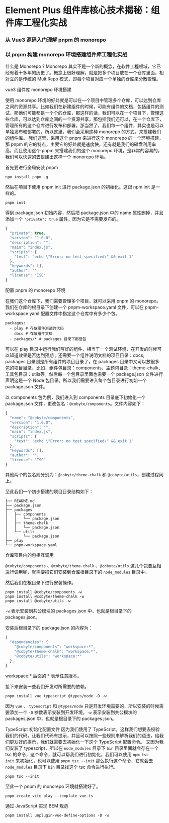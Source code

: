 # Element Plus 组件库核心技术揭秘：组件库工程化实战

### 从 Vue3 源码入门理解 pnpm 的 monorepo





### 以 pnpm 构建 monorepo 环境搭建组件库工程化实战



什么是 Monorepo ?
Monorepo 其实不是一个新的概念，在软件工程领域，它已经有着十多年的历史了。概念上很好理解，就是把多个项目放在一个仓库里面，相对立的是传统的 MultiRepo 模式，即每个项目对应一个单独的仓库来分散管理。

vue3 组件库 monorepo 环境搭建


使用 monorepo 环境的好处就是可以在一个项目中管理多个仓库，可以达到仓库之间的资源共享。比如我们在新建组件的时候，可能有组件的文档，包括组件的测试，那他们可能都是一个个的仓库，那这样的话，我们可以在一个项目下，管理这些仓库，可以达到仓库之间的一个资源共享，那包括我们还可以，在一个仓库下，管理所有的这个仓库进行发布和部署。那当然了，我们每一个组件，其实也是可以单独发布和部署的，所以这里，我们会采用这种 monorepo 的方式，来搭建我们的组件库。
我们这里，采用这个 pnpm 来进行这个 monorepo 的一个环境搭建，那 pnpm 的它的特点，主要它的好处就是速度快，还有就是我们的磁盘利用率高，而且使用这个 pnpm 来搭建我们的这个 monorepo 环境，是非常的容易的，我们可以快速的去搭建出这样一个 monorepo 环境。


首先要进行全局安装 pnpm
```
npm install pnpm -g
```

然后在项目下使用 pnpm init 进行 package.json 的初始化。这跟 npm init 是一样的。
```
pnpm init
```
得到 package.json 初始内容，然后把 package.json 中的 name 属性删掉，并且添加一个 `"private": true` 属性，因为它是不需要发布的。

```javascript
{
  "private": true,
  "version": "1.0.0",
  "description": "",
  "main": "index.js",
  "scripts": {
    "test": "echo \"Error: no test specified\" && exit 1"
  },
  "keywords": [],
  "author": "",
  "license": "ISC"
}

```

配置 pnpm 的 monorepo 环境

在我们这个仓库下，我们需要管理多个项目，就可以采用 pnpm 的 monorepo。我们在仓库的根目录下创建一个 pnpm-workspace.yaml 文件，可以在 pnpm-workspace.yaml 配置文件中指定这个仓库中有多少个包。

```
packages:
  - play # 存放组件测试的代码
  - docs # 存放组件文档
  - packages/* # packages 目录下都是包
```
可以在 play 目录中运行我们写好的组件，相当于一个测试环境，在开发的时候可以知道效果是否达到预期；还需要一个组件说明文档的项目目录：docs; packages 目录则是所有组件的项目目录了，在 packages 目录中又可以放很多包的项目目录，比如，组件包目录：components、主题包目录：theme-chalk、工具包目录：utils等。然后每一个包目录里面也需要一个 package.json 文件进行声明这是一个 Node 包目录。所以我们需要进入每个包目录进行初始一个 package.json 文件。

以 components 包为例，我们进入到 components 目录底下初始化一个 package.json 文件，更改包名：`@cobyte/components`。文件内容如下：

```javascript
{
  "name": "@cobyte/components",
  "version": "1.0.0",
  "description": "",
  "main": "index.js",
  "scripts": {
    "test": "echo \"Error: no test specified\" && exit 1"
  },
  "keywords": [],
  "author": "",
  "license": "ISC"
}
```

其他两个的包名则分别为：`@cobyte/theme-chalk` 和 `@cobyte/utils`，创建过程同上。

至此我们一个初步搭建的项目目录结构如下：

```
├── README.md
├── package.json
├── packages
│   ├── components
│   │   └── package.json
│   ├── theme-chalk
│   │   └── package.json
│   └── utils
│       └── package.json
├── play
└── pnpm-workspace.yaml
```

仓库项目内的包相互调用

`@cobyte/components` 、`@cobyte/theme-chalk` 、`@cobyte/utils` 这几个包要互相进行调用呢，就需要把它们安装到仓库根目录下的 `node_modules` 目录中。

然后我们在根目录下进行安装操作。

```
pnpm install @cobyte/components -w
pnpm install @cobyte/theme-chalk -w
pnpm install @cobyte/utils -w
```

`-w` 表示安装到共公模块的 packages.json 中，也就是根目录下的 packages.json。

安装后根目录下的 package.json 的内容为：

```javascript
{
  "dependencies": {
    "@cobyte/components": "workspace:*",
    "@cobyte/theme-chalk": "workspace:*",
    "@cobyte/utils": "workspace:*"
  },
}
```

workspace:* 后面的 * 表示任意版本。

接下来安装一些我们开发时所需要的依赖。

```
pnpm install vue typescript @types/node -D -w
```
因为 `vue` 、 `typescript` 和 `@types/node`  只是开发环境需要的，所以安装的时候需要添加一个 `-D` 参数表示安装到开发环境，`-w` 表示安装到共公模块的 packages.json 中，也就是根目录下的 packages.json。

TypeScript 初始化配置文件
因为我们使用了 TypeScript，这样我们想要去校验我们的代码，让我们代码有提示，并且可以按照一些规则来解析我们的语法，给我们更友好的提示，我们就需要去初始化一下这个 TypeScript 配置命令。
又因为我们安装了 typescript，所以在 `node_modules` 目录下 `bin` 目录里面就会存在一个 tsc 的命令，这个命令，就可以帮我们进行初始化，我们可以使用 `npm tsc --init` 来初始化，也可以使用 `pnpm tsc --init` 那么执行这个命令，它就会去 `node_modules` 目录下 `bin` 目录找这个 tsc 命令进行执行。

```
pnpm tsc --init
```

至此一个 pnpm 的 monorepo 环境就搭建好了。

```
pnpm create vite play --template vue-ts
```

通过 JavaScript 实现 BEM 规范


```
pnpm install unplugin-vue-define-options -D -w
```


